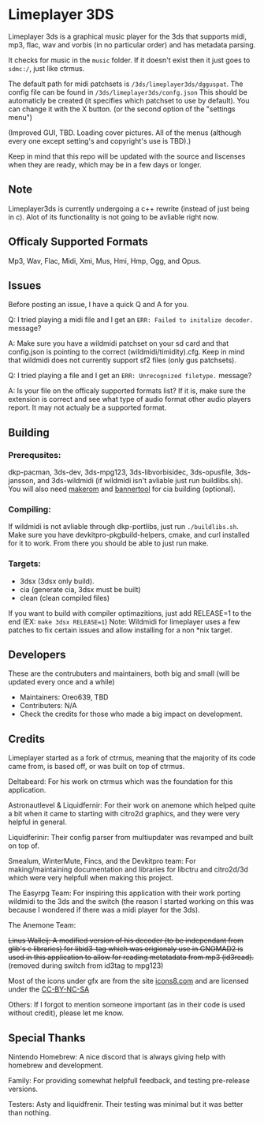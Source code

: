 # Limeplayer 3DS
Limeplayer 3ds is a graphical music player for the 3ds that supports midi, mp3, flac, wav and vorbis (in no particular order) and has metadata parsing.

It checks for music in the `music` folder. If it doesn't exist then it just goes to `sdmc:/`, just like ctrmus. 

The default path for midi patchsets is `/3ds/limeplayer3ds/dgguspat`. The config file can be found in `/3ds/limeplayer3ds/confg.json` This should be automaticly be created (it specifies which patchset to use by default). You can change it with the X button. (or the second option of the "settings menu")

(Improved GUI, TBD. Loading cover pictures. All of the menus (although every one except setting's and copyright's use is TBD).)

Keep in mind that this repo will be updated with the source and liscenses when they are ready, which may be in a few days or longer.


## Note
Limeplayer3ds is currently undergoing a c++ rewrite (instead of just being in c). Alot of its functionality is not going to be avliable right now.

## Officaly Supported Formats
Mp3, Wav, Flac, Midi, Xmi, Mus, Hmi, Hmp, Ogg, and Opus.

## Issues
Before posting an issue, I have a quick Q and A for you.

Q: I tried playing a midi file and I get an `ERR: Failed to initalize decoder.` message?

A: Make sure you have a wildmidi patchset on your sd card and that config.json is pointing to the correct (wildmidi/timidity).cfg. Keep in mind that wildmidi does not currently support sf2 files (only gus patchsets).

Q: I tried playing a file and I get an `ERR: Unrecognized filetype.` message?

A: Is your file on the officaly supported formats list? If it is, make sure the extension is correct and see what type of audio format other audio players report. It may not actualy be a supported format.

## Building
### Prerequsites:
dkp-pacman, 3ds-dev, 3ds-mpg123, 3ds-libvorbisidec, 3ds-opusfile, 3ds-jansson, and 3ds-wildmidi (if wildmidi isn't avliable just run buildlibs.sh). You will also need [makerom](https://github.com/profi200/Project_CTR) and [bannertool](https://github.com/Steveice10/bannertool/) for cia building (optional).

### Compiling:
If wildmidi is not avliable through dkp-portlibs, just run `./buildlibs.sh`. Make sure you have devkitpro-pkgbuild-helpers, cmake, and curl installed for it to work.
From there you should be able to just run make.

### Targets: 
+ 3dsx (3dsx only build).
+ cia (generate cia, 3dsx must be built)
+ clean (clean compiled files)

If you want to build with compiler optimazitions, just add RELEASE=1 to the end (EX: `make 3dsx RELEASE=1`)
Note: Wildmidi for limeplayer uses a few patches to fix certain issues and allow installing for a non *nix target.

## Developers
These are the contrubuters and maintainers, both big and small (will be updated every once and a while)
+ Maintainers: Oreo639, TBD
+ Contributers: N/A
+ Check the credits for those who made a big impact on development.

## Credits
Limeplayer started as a fork of ctrmus, meaning that the majority of its code came from, is based off, or was built on top of ctrmus.

Deltabeard: For his work on ctrmus which was the foundation for this application.

Astronautlevel & Liquidfernir: For their work on anemone which helped quite a bit when it came to starting with citro2d graphics, and they were very helpful in general.

Liquidferinir: Their config parser from multiupdater was revamped and built on top of.

Smealum, WinterMute, Fincs, and the Devkitpro team: For making/maintaining documentation and libraries for libctru and citro2d/3d which were very helpfull when making this project.

The Easyrpg Team: For inspiring this application with their work porting wildmidi to the 3ds and the switch (the reason I started working on this was because I wondered if there was a midi player for the 3ds).

The Anemone Team: 


~~Linus Walleij: A modified version of his decoder (to be independant from glib's c libraries) for libid3-tag which was origionaly use in GNOMAD2 is used in this application to allow for reading metatadata from mp3 (id3read).~~ (removed during switch from id3tag to mpg123)

Most of the icons under gfx are from the site [icons8.com](https://icons8.com) and are licensed under the [CC-BY-NC-SA](https://creativecommons.org/licenses/by-nc-sa/3.0/)

Others: If I forgot to mention someone important (as in their code is used without credit), please let me know.

## Special Thanks
Nintendo Homebrew: A nice discord that is always giving help with homebrew and development.

Family: For providing somewhat helpfull feedback, and testing pre-release versions.

Testers: Asty and liquidfrenir. Their testing was minimal but it was better than nothing.
